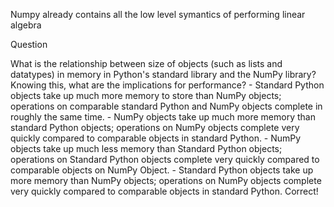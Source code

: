 Numpy  already contains all the low level symantics of performing linear algebra

Question

What is the relationship between size of objects (such as lists and datatypes) in memory in Python's standard library and the NumPy library? Knowing this, what are the implications for performance?
    - Standard Python objects take up much more memory to store than NumPy objects; operations on comparable standard Python and NumPy objects complete in roughly the same time.
    - NumPy objects take up much more memory than standard Python objects; operations on NumPy objects complete very quickly compared to comparable objects in standard Python.
    - NumPy objects take up much less memory than Standard Python objects; operations on Standard Python objects complete very quickly compared to comparable objects on NumPy Object.
    - Standard Python objects take up more memory than NumPy objects; operations on NumPy objects complete very quickly compared to comparable objects in standard Python. Correct!